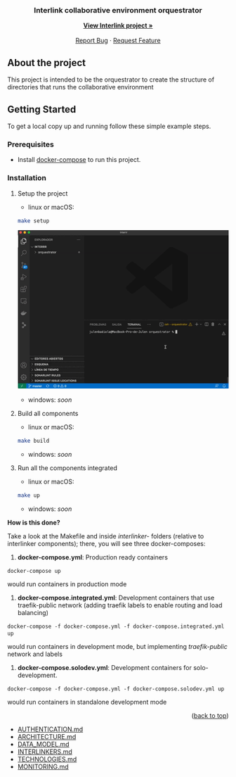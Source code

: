 <div id="top"></div>

<!-- PROJECT LOGO -->
<br />
<div align="center">

  <h3 align="center">Interlink collaborative environment orquestrator</h3>

  <p align="center">
    <a href="https://interlink-project.eu/"><strong>View Interlink project »</strong></a>
    <br />
    <br />
    <a href="https://github.com/interlink-project/backend/issues">Report Bug</a>
    ·
    <a href="https://github.com/interlink-project/backend/issues">Request Feature</a>
  </p>
</div>


<!-- ABOUT THE PROJECT -->
## About the project

This project is intended to be the orquestrator to create the structure of directories that runs the collaborative environment

<!-- GETTING STARTED -->
## Getting Started

To get a local copy up and running follow these simple example steps.

### Prerequisites

* Install [docker-compose](https://docs.docker.com/compose/install/) to run this project.

### Installation

1. Setup the project 

    * linux or macOS: 

    ```sh
    make setup
    ```
    ![Setup](images/main/setup.gif)
    
    * windows: *soon*

1. Build all components

    * linux or macOS:
    
    ```sh
    make build
    ```

    * windows: *soon*

1. Run all the components integrated

    * linux or macOS: 
    
    ```sh
    make up
    ```

    * windows: *soon*

  **How is this done?**

  Take a look at the Makefile and inside *interlinker-* folders (relative to interlinker components); there, you will see three docker-composes:

  1. **docker-compose.yml**: Production ready containers
    
    docker-compose up
  
  would run containers in production mode

  1. **docker-compose.integrated.yml**: Development containers that use traefik-public network (adding traefik labels to enable routing and load balancing)

    docker-compose -f docker-compose.yml -f docker-compose.integrated.yml up 
  
  would run containers in development mode, but implementing *traefik-public* network and labels

  1. **docker-compose.solodev.yml**: Development containers for solo-development.  
  
    docker-compose -f docker-compose.yml -f docker-compose.solodev.yml up
  
  would run containers in standalone development mode

<p align="right">(<a href="#top">back to top</a>)</p>

* [AUTHENTICATION.md](AUTHENTICATION.md)
* [ARCHITECTURE.md](ARCHITECTURE.md)
* [DATA_MODEL.md](DATA_MODEL.md)
* [INTERLINKERS.md](INTERLINKERS.md)
* [TECHNOLOGIES.md](TECHNOLOGIES.md)
* [MONITORING.md](MONITORING.md)